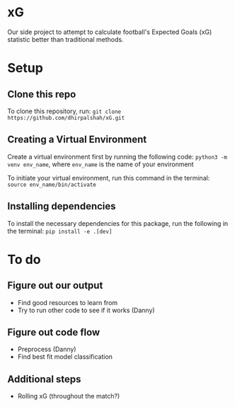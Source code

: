 # xG
Our side project to attempt to calculate football's Expected Goals (xG) statistic better than traditional methods.

# Setup

## Clone this repo
To clone this repository, run:
`git clone https://github.com/dhirpalshah/xG.git`

## Creating a Virtual Environment
Create a virtual environment first by running the following code:
`python3 -m venv env_name`, where `env_name` is the name of your environment

To initiate your virtual environment, run this command in the terminal:
`source env_name/bin/activate`

## Installing dependencies
To install the necessary dependencies for this package, run the following in the terminal:
`pip install -e .[dev]`

# To do

## Figure out our output
- Find good resources to learn from
- Try to run other code to see if it works (Danny)

## Figure out code flow
- Preprocess (Danny)
- Find best fit model classification

## Additional steps
- Rolling xG (throughout the match?)
